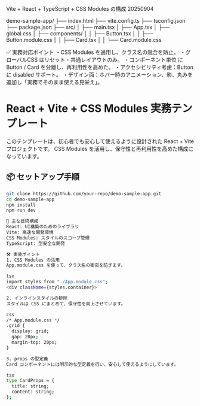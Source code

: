 Vite + React + TypeScript + CSS Modules の構成 20250904

demo-sample-app/
├── index.html
├── vite.config.ts
├── tsconfig.json
├── package.json
├── src/
│   ├── main.tsx
│   ├── App.tsx
│   ├── global.css
│   ├── components/
│   │   ├── Button.tsx
│   │   ├── Button.module.css
│   │   ├── Card.tsx
│   │   └── Card.module.css

✅ 実務対応ポイント
・CSS Modules を適用し、クラス名の競合を防止。
・グローバルCSS はリセット・共通レイアウトのみ。
・コンポーネント単位 に Button / Card を分離し、再利用性を高めた。
・アクセシビリティ考慮：Button に disabled サポート。
・デザイン面：ホバー時のアニメーション、影、丸みを追加し「実務でそのまま使える見栄え」。


# React + Vite + CSS Modules 実務テンプレート

このテンプレートは、初心者でも安心して使えるように設計された React + Vite プロジェクトです。
CSS Modules を活用し、保守性と再利用性を高めた構成になっています。

## 📦 セットアップ手順

```bash
git clone https://github.com/your-repo/demo-sample-app.git
cd demo-sample-app
npm install
npm run dev

🧩 主な技術構成
React: UI構築のためのライブラリ
Vite: 高速な開発環境
CSS Modules: スタイルのスコープ管理
TypeScript: 型安全な開発

🛠 実装ポイント
1. CSS Modules の活用
App.module.css を使って、クラス名の衝突を防ぎます。

tsx
import styles from "./App.module.css";
<div className={styles.container}>

2. インラインスタイルの排除
スタイルは CSS にまとめて、保守性を向上させています。

css
/* App.module.css */
.grid {
  display: grid;
  gap: 20px;
  margin-top: 20px;
}

3. props の型定義
Card コンポーネントには明示的な型定義を行い、安心して使えるようにしています。

tsx
type CardProps = {
  title: string;
  content: string;
};